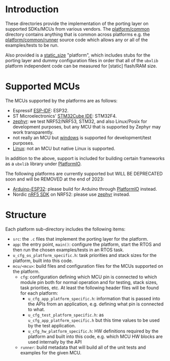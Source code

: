 # Introduction
These directories provide the implementation of the porting layer on supported SDKs/MCUs from various vendors.  The [platform/common](common) directory contains anything that is common across platforms e.g. the [platform/common/runner](common/runner) source code which allows any or all of the examples/tests to be run.

Also provided is a [static_size](static_size) "platform", which includes stubs for the porting layer and dummy configuration files in order that all of the `ubxlib` platform independent code can be measured for \[static\] flash/RAM size.

# Supported MCUs
The MCUs supported by the platforms are as follows:

- Espressif [ESP-IDF](esp-idf): ESP32.
- ST Microelectronics' [STM32Cube IDE](stm32cube): STM32F4.
- [zephyr](zephyr): we test NRF52/NRF53, STM32, and also Linux/Posix for development purposes, but any MCU that is supported by Zephyr may work transparently.
- not really an MCU but [windows](windows) is supported for development/test purposes.
- [Linux](linux): not an MCU but native Linux is supported.

In addition to the above, support is included for building certain frameworks as a `ubxlib` library under [PlatformIO](platformio). 

The following platforms are currently supported but WILL BE DEPRECATED soon and will be REMOVED at the end of 2023:

- [Arduino-ESP32](arduino): please build for Arduino through [PlatformIO](platformio) instead.
- Nordic [nRF5 SDK](nrf5sdk) on NRF52: please use [zephyr](zephyr) instead.

# Structure
Each platform sub-directory includes the following items:

- `src`: the `.c` files that implement the porting layer for the platform.
- `app`: the entry point, `main()`: configure the platform, start the RTOS and then run the chosen examples/tests in an RTOS task.
- `u_cfg_os_platform_specific.h`: task priorities and stack sizes for the platform, built into this code.
- `mcu/<mcu>`: build files and configuration files for the MCUs supported on the platform.
  - `cfg`: configuration defining which MCU pin is connected to which module pin both for normal operation and for testing, stack sizes, task priorities, etc.  At least the following header files will be found for each platform:
    - `u_cfg_app_platform_specific.h`: information that is passed into the APIs from an application, e.g. defining what pin is connected to what.
    - `u_cfg_test_platform_specific.h`: as `u_cfg_app_platform_specific.h` but this time values to be used by the test application.
    - `u_cfg_hw_platform_specific.h`: HW definitions required by the platform and built into this code, e.g. which MCU HW blocks are used internally by the API 
  - `runner`: build metadata that will build all of the unit tests and examples for the given MCU.
